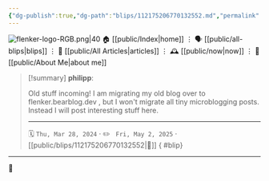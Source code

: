 ```yaml
---
{"dg-publish":true,"dg-path":"blips/112175206770132552.md","permalink":"/blips/112175206770132552/","title":"philipp on mastodon @ 2024-03-28","created":"2024-03-28T20:30:18","updated":"2025-05-02T08:50:44"}
---
```



<div class="transclusion internal-embed is-loaded"><div class="markdown-embed">




![flenker-logo-RGB.png|40](/img/user/attachments/flenker-logo-RGB.png)
🏠 [[public/Index\|home]]  ⋮ 🗣️ [[public/all-blips\|blips]] ⋮  📝 [[public/All Articles\|articles]]  ⋮ 🕰️ [[public/now\|now]] ⋮ 🪪 [[public/About Me\|about me]]


</div></div>


> [!summary] **philipp**:
>
> Old stuff incoming! I am migrating my old blog over to flenker.bearblog.dev , but I won't migrate all tiny microblogging posts. Instead I will post interesting stuff here.
> - - -
>
> 🗓️ <code>Thu, Mar 28, 2024</code>  · ✏️ <code> Fri, May 2, 2025</code>  · [[public/blips/112175206770132552\|🔗]]
{ #blip}


- - -

 👾
